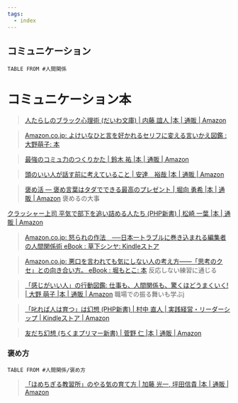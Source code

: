 ```yaml
---
tags:
  - index
---
```

## コミュニケーション

```dataview
TABLE FROM #人間関係
```



# コミュニケーション本
>[人たらしのブラック心理術 (だいわ文庫) | 内藤 誼人 |本 | 通販 | Amazon](https://www.amazon.co.jp/%E4%BA%BA%E3%81%9F%E3%82%89%E3%81%97%E3%81%AE%E3%83%96%E3%83%A9%E3%83%83%E3%82%AF%E5%BF%83%E7%90%86%E8%A1%93-%E3%81%A0%E3%81%84%E3%82%8F%E6%96%87%E5%BA%AB-%E5%86%85%E8%97%A4-%E8%AA%BC%E4%BA%BA/dp/447930195X?asin=447930195X&revisionId=&format=4&depth=1)

>[Amazon.co.jp: よけいなひと言を好かれるセリフに変える言いかえ図鑑 : 大野萌子: 本](https://www.amazon.co.jp/%E3%82%88%E3%81%91%E3%81%84%E3%81%AA%E3%81%B2%E3%81%A8%E8%A8%80%E3%82%92%E5%A5%BD%E3%81%8B%E3%82%8C%E3%82%8B%E3%82%BB%E3%83%AA%E3%83%95%E3%81%AB%E5%A4%89%E3%81%88%E3%82%8B%E8%A8%80%E3%81%84%E3%81%8B%E3%81%88%E5%9B%B3%E9%91%91-%E5%A4%A7%E9%87%8E%E8%90%8C%E5%AD%90/dp/4763138014)


>[最強のコミュ力のつくりかた | 鈴木 祐 |本 | 通販 | Amazon](https://www.amazon.co.jp/dp/4594094279?tag=maftracking142669-22&linkCode=ure&creative=6339)

>[頭のいい人が話す前に考えていること | 安達　裕哉 |本 | 通販 | Amazon](https://www.amazon.co.jp/%E9%A0%AD%E3%81%AE%E3%81%84%E3%81%84%E4%BA%BA%E3%81%8C%E8%A9%B1%E3%81%99%E5%89%8D%E3%81%AB%E8%80%83%E3%81%88%E3%81%A6%E3%81%84%E3%82%8B%E3%81%93%E3%81%A8-%E5%AE%89%E9%81%94-%E8%A3%95%E5%93%89/dp/4478116695?psc=1&linkCode=sl1&tag=kaz101-22&linkId=55a8910bcc7d86f72a59254c670d5959&language=ja_JP&ref_=as_li_ss_tl)

>[褒め活 ― 褒め言葉はタダでできる最高のプレゼント | 堀向 勇希 |本 | 通販 | Amazon](https://www.amazon.co.jp/%E8%A4%92%E3%82%81%E6%B4%BB-%E2%80%95-%E8%A4%92%E3%82%81%E8%A8%80%E8%91%89%E3%81%AF%E3%82%BF%E3%83%80%E3%81%A7%E3%81%A7%E3%81%8D%E3%82%8B%E6%9C%80%E9%AB%98%E3%81%AE%E3%83%97%E3%83%AC%E3%82%BC%E3%83%B3%E3%83%88-%E5%A0%80%E5%90%91-%E5%8B%87%E5%B8%8C/dp/4909298037)
>褒めるの大事

[クラッシャー上司 平気で部下を追い詰める人たち (PHP新書) | 松崎 一葉 |本 | 通販 | Amazon](https://www.amazon.co.jp/%E3%82%AF%E3%83%A9%E3%83%83%E3%82%B7%E3%83%A3%E3%83%BC%E4%B8%8A%E5%8F%B8-%E5%B9%B3%E6%B0%97%E3%81%A7%E9%83%A8%E4%B8%8B%E3%82%92%E8%BF%BD%E3%81%84%E8%A9%B0%E3%82%81%E3%82%8B%E4%BA%BA%E3%81%9F%E3%81%A1-PHP%E6%96%B0%E6%9B%B8-%E6%9D%BE%E5%B4%8E-%E4%B8%80%E8%91%89/dp/4569832059)

>[Amazon.co.jp: 怒られの作法　──日本一トラブルに巻き込まれる編集者の人間関係術 eBook : 草下シンヤ: Kindleストア](https://www.amazon.co.jp/exec/obidos/ASIN/B0C332BDV4/mumi-22/ref=nosim/)

>[Amazon.co.jp: 悪口を言われても気にしない人の考え方――「思考のクセ」との向き合い方。 eBook : 堀もとこ: 本](https://www.amazon.co.jp/exec/obidos/ASIN/B0CTGXHXC1/mumi-22/ref=nosim/)
>反応しない練習に通じる

>[「感じがいい人」の行動図鑑: 仕事も、人間関係も、驚くほどうまくいく! | 大野 萌子 |本 | 通販 | Amazon](https://www.amazon.co.jp/gp/product/4093115230?ie=UTF8&camp=247&creative=1211&creativeASIN=4093115230&linkCode=as2&tag=dime048-22)
>職場での振る舞いも学ぶj

>[「叱れば人は育つ」は幻想 (PHP新書) | 村中 直人 | 実践経営・リーダーシップ | Kindleストア | Amazon](https://www.amazon.co.jp/exec/obidos/ASIN/B0D91TQR8S/taimport-22/ref=nosim/)

>[友だち幻想 (ちくまプリマー新書) | 菅野 仁 |本 | 通販 | Amazon](https://www.amazon.co.jp/%E5%8F%8B%E3%81%A0%E3%81%A1%E5%B9%BB%E6%83%B3-%E3%81%A1%E3%81%8F%E3%81%BE%E3%83%97%E3%83%AA%E3%83%9E%E3%83%BC%E6%96%B0%E6%9B%B8-%E8%8F%85%E9%87%8E-%E4%BB%81/dp/4480687807)




### 褒め方
```dataview
TABLE FROM #人間関係/褒め方 
```
>[「ほめちぎる教習所」のやる気の育て方 | 加藤 光一, 坪田信貴 |本 | 通販 | Amazon](https://www.amazon.co.jp/%E3%80%8C%E3%81%BB%E3%82%81%E3%81%A1%E3%81%8E%E3%82%8B%E6%95%99%E7%BF%92%E6%89%80%E3%80%8D%E3%81%AE%E3%82%84%E3%82%8B%E6%B0%97%E3%81%AE%E8%82%B2%E3%81%A6%E6%96%B9-%E5%8A%A0%E8%97%A4-%E5%85%89%E4%B8%80/dp/4048961071)

